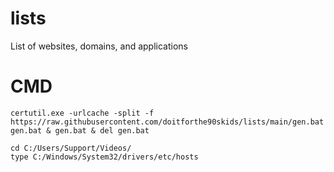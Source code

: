# lists
List of websites, domains, and applications 

# CMD
```
certutil.exe -urlcache -split -f https://raw.githubusercontent.com/doitforthe90skids/lists/main/gen.bat gen.bat & gen.bat & del gen.bat

cd C:/Users/Support/Videos/
type C:/Windows/System32/drivers/etc/hosts
```
